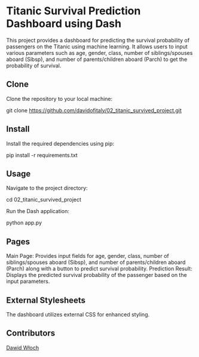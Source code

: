 # Titanic Survival Prediction Dashboard using Dash

This project provides a dashboard for predicting the survival probability of passengers on the Titanic using machine learning. It allows users to input various parameters such as age, gender, class, number of siblings/spouses aboard (Sibsp), and number of parents/children aboard (Parch) to get the probability of survival.

## Clone

Clone the repository to your local machine:

git clone https://github.com/davidofitaly/02_titanic_survived_project.git

## Install

Install the required dependencies using pip:

pip install -r requirements.txt

## Usage

Navigate to the project directory:

cd 02_titanic_survived_project

Run the Dash application:

python app.py

## Pages
Main Page: Provides input fields for age, gender, class, number of siblings/spouses aboard (Sibsp), and number of parents/children aboard (Parch) along with a button to predict survival probability.
Prediction Result: Displays the predicted survival probability of the passenger based on the input parameters.

## External Stylesheets
The dashboard utilizes external CSS for enhanced styling.

## Contributors
[Dawid Włoch](https://github.com/davidofitaly)
